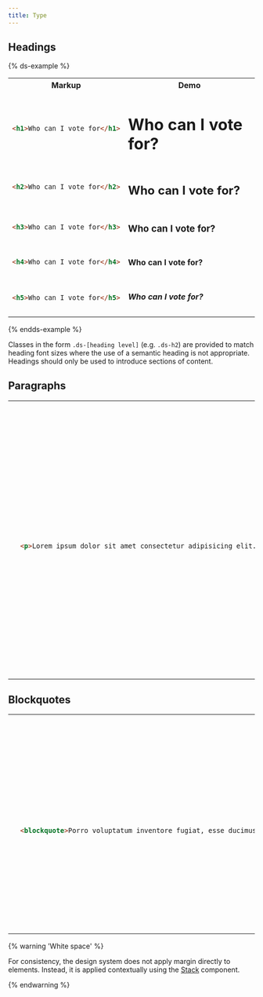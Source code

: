 ```yaml
---
title: Type
---
```


## Headings
{% ds-example %}
<table class="site-table">
  <tr>
    <th>Markup</th>
    <th>Demo</th>
  </tr>
  <tr>
    <td>

```html
<h1>Who can I vote for</h1>
```

</td>
    <td class="ds-scope">
      <h1>Who can I vote for?</h1>
    </td>
  </tr>
  <tr>
    <td>

```html
<h2>Who can I vote for</h2>
```

</td>
    <td class="ds-scope">
      <h2>Who can I vote for?</h2>
    </td>
  </tr>
  <tr>
    <td>

```html
<h3>Who can I vote for</h3>
```

</td>
    <td class="ds-scope">
      <h3>Who can I vote for?</h3>
    </td>
  </tr>
  <tr>
    <td>

```html
<h4>Who can I vote for</h4>
```

</td>
    <td class="ds-scope">
      <h4>Who can I vote for?</h4>
    </td>
  </tr>
  <tr>
    <td>

```html
<h5>Who can I vote for</h5>
```

</td>
    <td class="ds-scope">
      <h5>Who can I vote for?</h5>
    </td>
  </tr>
</table>
{% endds-example %}


Classes in the form `.ds-[heading level]` (e.g. `.ds-h2`) are provided to match heading font sizes where the use of a semantic heading is not appropriate. Headings should only be used to introduce sections of content.

## Paragraphs

<table class="site-table" style="table-layout: fixed">
  <tr>
    <th>Markup</th>
    <th>Demo</th>
  </tr>
  <tr>
    <td>

```html
  <p>Lorem ipsum dolor sit amet consectetur adipisicing elit. Porro voluptatum inventore fugiat, esse ducimus enim totam numquam adipisci? Ipsa cum sequi iste ex eius magni <a href="#">culpa praesentium</a> aliquam magnam temporibus.</p>
```

</td>
    <td>
{% ds-example %}
<div>
<p>Lorem ipsum dolor sit amet consectetur adipisicing elit. Porro voluptatum inventore fugiat, esse ducimus enim totam numquam adipisci? Ipsa cum sequi iste ex eius magni <a href="#">culpa praesentium</a> aliquam magnam temporibus.</p>
</div>
{% endds-example %}

</td>
  </tr>
</table>

## Blockquotes

<table class="site-table" style="table-layout: fixed">
  <tr>
    <th>Markup</th>
    <th>Demo</th>
  </tr>
  <tr>
    <td>

```html
  <blockquote>Porro voluptatum inventore fugiat, esse ducimus enim totam numquam adipisci? Ipsa cum sequi iste ex eius magni aliquam magnam temporibus.</blockquote>
```

</td>
    <td>
{% ds-example %}
<div>
      <blockquote>Porro voluptatum inventore fugiat, esse ducimus enim totam numquam adipisci? Ipsa cum sequi iste ex eius magni aliquam magnam temporibus.</blockquote>
</div>
{% endds-example %}

</td>
  </tr>
</table>

{% warning 'White space' %}

For consistency, the design system does not apply margin directly to elements. Instead, it is applied contextually using the [Stack]({{site.basedir}}/components/stack) component.

{% endwarning %}
